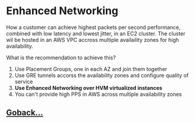 # Enhanced Networking

How a customer can achieve highest packets per second performance, combined with low latency and lowest jitter, in an EC2 cluster. The cluster wil be hosted in an AWS VPC accross multiple availaility zones for high availability.

What is the recommendation to achieve this?

1. Use Placement Groups, one in each AZ and join them together
2. Use GRE tunnels accorss the availability zones and configure quality of service
3. **Use Enhanced Networking over HVM virtualized instances**
4. You can't provide high PPS in AWS across multiple availability zones

## [Goback...](./index.md)